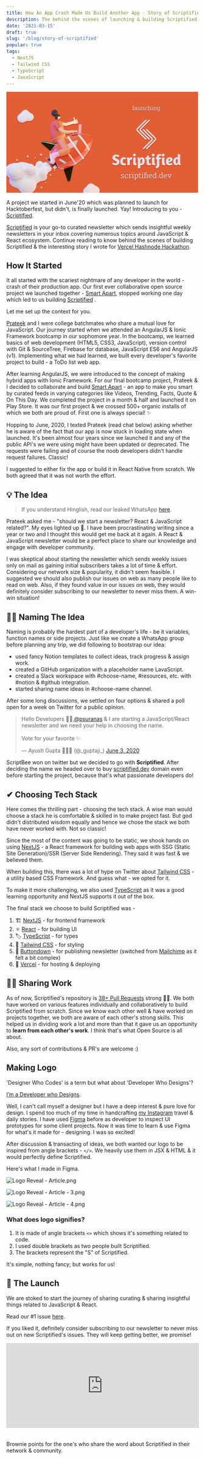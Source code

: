 ```yaml
---
title: How An App Crash Made Us Build Another App - Story of Scriptified
description: The behind the scenes of launching & building Scriptified with NextJS and TailwindCSS
date: '2021-03-15'
draft: true
slug: '/blog/story-of-scriptified'
popular: true
tags:
  - NextJS
  - Tailwind CSS
  - TypeScript
  - JavaScript
---
```


![Launching Scriptified]('./../images/scriptified-launch-cover.png)

A project we started in June'20 which was planned to launch for Hacktoberfest, but didn't, is finally launched. Yay! Introducing to you - [Scriptified](https://scriptified.dev).

[Scriptified](https://scriptified.dev) is your go-to curated newsletter which sends insightful weekly newsletters in your inbox covering numerous topics around JavaScript & React ecosystem.
Continue reading to know behind the scenes of building Scriptified & the interesting story I wrote for [Vercel Hashnode Hackathon](https://townhall.hashnode.com/announcing-hashnode-hackathon-powered-by-vercel).

## How It Started

It all started with the scariest nightmare of any developer in the world - crash of their production app. Our first ever collaborative open source project we launched together - [Smart Apart](https://ayushgupta.tech/smartapart), stopped working one day which led to us building [Scriptified](https://scriptified.dev) .

Let me set up the context for you.

[Prateek](https://prateeksurana.me) and I were college batchmates who share a mutual love for JavaScript. Our journey started when we attended an AngularJS & Ionic Framework bootcamp in our sophomore year. In the bootcamp, we learned basics of web development (HTML5, CSS3, JavaScript), version control with Git & SourceTree, Firebase for database, JavaScript ES6 and AngularJS (v1). Implementing what we had learned, we built every developer's favorite project to build - a ToDo list web app.

After learning AngularJS, we were introduced to the concept of making hybrid apps with Ionic Framework. For our final bootcamp project, Prateek & I decided to collaborate and build [Smart Apart](https://ayushgupta.tech/smartapart) - an app to make you smart by curated feeds in varying categories like Videos, Trending, Facts, Quote & On This Day. We completed the project in a month & half and launched it on Play Store. It was our first project & we crossed 500+ organic installs of which we both are proud of. First one is always special! ✨

Hopping to June, 2020, I texted Prateek (read chat below) asking whether he is aware of the fact that our app is now stuck in loading state when launched. It's been almost four years since we launched it and any of the public API's we were using might have been updated or deprecated. The requests were failing and of course the noob developers didn't handle request failures. Classic!

I suggested to either fix the app or build it in React Native from scratch. We both agreed that it was not worth the effort.

## 💡 The Idea

> If you understand Hinglish, read our leaked WhatsApp [here](https://user-images.githubusercontent.com/21218732/107153918-0bdd5e80-6996-11eb-8f87-8cec0dff68b6.jpg).

Prateek asked me - "should we start a newsletter? React & JavaScript related?". My eyes lighted up 👀. I have been procrastinating writing since a year or two and I thought this would get me back at it again. A React & JavaScript newsletter would be a perfect place to share our knowledge and engage with developer community.

I was skeptical about starting the newsletter which sends weekly issues only on mail as gaining initial subscribers takes a lot of time & effort. Considering our network size & popularity, it didn't seem feasible. I suggested we should also publish our issues on web as many people like to read on web. Also, if they found value in our issues on web, they would definitely consider subscribing to our newsletter to never miss them. A win-win situation!

## ✍🏻 Naming The Idea

Naming is probably the hardest part of a developer's life - be it variables, function names or side projects. Just like we create a WhatsApp group before planning any trip, we did following to bootstrap our idea:

- used fancy Notion templates to collect ideas, track progress & assign work.
- created a GitHub organization with a placeholder name LavaScript.
- created a Slack workspace with #choose-name, #resources, etc. with #notion & #github integration.
- started sharing name ideas in #choose-name channel.

After some long discussions, we settled on four options & shared a poll open for a week on Twitter for a public opinion.

<blockquote class="twitter-tweet"><p lang="en" dir="ltr">Hello Developers 👋🏻,<a href="https://twitter.com/psuranas?ref_src=twsrc%5Etfw">@psuranas</a> &amp; I are starting a JavaScript/React newsletter and we need your help in choosing the name.<br><br>Vote for your favorite ✨</p>&mdash; Ayush Gupta 👨🏻‍💻 (@_guptaji_) <a href="https://twitter.com/_guptaji_/status/1268088638539251712?ref_src=twsrc%5Etfw">June 3, 2020</a></blockquote> <script async src="https://platform.twitter.com/widgets.js" charset="utf-8"></script>

ScriptBee won on twitter but we decided to go with **Scriptified**. After deciding the name we headed over to buy [scriptified.dev](https://scriptied.dev) domain even before starting the project, because that's what passionate developers do!

## ✔ Choosing Tech Stack

Here comes the thrilling part - choosing the tech stack. A wise man would choose a stack he is comfortable & skilled in to make project fast. But god didn't distributed wisdom equally and hence we chose the stack we both have never worked with. Not so classic!

Since the most of the content was going to be static, we shook hands on using [NextJS](https://nextjs.org/) - a React framework for building web apps with SSG (Static Site Generation)/SSR (Server Side Rendering). They said it was fast & we believed them.

When building this, there was a lot of hype on Twitter about [Tailwind CSS](https://tailwindcss.com/) - a utility based CSS Framework. And guess what - we opted for it.

To make it more challenging, we also used [TypeScript](https://www.typescriptlang.org/) as it was a good learning opportunity and NextJS supports it out of the box.

The final stack we choose to build Scriptified was -

1. 🏗 [NextJS](https://nextjs.org/) - for frontend framework
2. ⚛ [React](https://reactjs.org/) - for building UI
3. 🏷 [TypeScript](https://www.typescriptlang.org/) - for types
4. 💄 [Tailwind CSS](https://tailwindcss.com/) - for styling
5. 📧 [Buttondown](https://buttondown.email/) - for publishing newsletter (switched from [Mailchimp](https://mailchimp.com/) as it felt a bit complex)
6. 🚀 [Vercel](https://vercel.com/) - for hosting & deploying

## 🤝🏻 Sharing Work

As of now, Scriptified's repository is [38+ Pull Requests](https://github.com/scriptified/scriptified/pulls?q=is%3Apr+is%3Aclosed) strong 💪🏻. We both have worked on various features individually and collaboratively to build Scriptified from scratch. Since we know each other well & have worked on projects together, we both are aware of each other's strong skills. This helped us in dividing work a lot and more than that it gave us an opportunity to **learn from each other's work**. I think that's what Open Source is all about.

Also, any sort of contributions & PR's are welcome :)

## Making Logo

'Designer Who Codes' is a term but what about 'Developer Who Designs'?

[I’m a Developer who Designs](https://blog.prototypr.io/im-a-designer-who-codes-i-m-a-developer-who-designs-daffc9451e82).

Well, I can't call myself a designer but I have a deep interest & pure love for design. I spend too much of my time in handcrafting [my Instagram](https://ayushgupta.tech/ig) travel & daily stories. I have used [Figma](https://www.figma.com/) before as developer to inspect UI prototypes for some client projects. Now it was time to learn & use Figma for what's it made for - designing. I was so excited!

After discussion & transacting of ideas, we both wanted our logo to be inspired from angle brackets - `</>`. We heavily use them in JSX & HTML & it would perfectly define Scriptified.

Here's what I made in Figma.

![Logo Reveal - Article.png](https://cdn.hashnode.com/res/hashnode/image/upload/v1613458590221/lB3mgt9fa.png)

![Logo Reveal - Article - 3.png](https://cdn.hashnode.com/res/hashnode/image/upload/v1613542538682/Bn4k2jAUp.png)

![Logo Reveal - Article - 4.png](https://cdn.hashnode.com/res/hashnode/image/upload/v1613542548396/RAjlQzpAF.png)

### What does logo signifies?

1. It is made of angle brackets `<>` which shows it's something related to code.
2. I used double brackets as two people built Scriptified.
3. The brackets represent the "S" of Scriptified.

It's simple, nothing fancy; but works for us!

## 🚀 The Launch

We are stoked to start the journey of sharing curating & sharing insightful things related to JavaScript & React.

Read our #1 issue [here](https://scriptified.dev/issues/1).

If you liked it, definitely consider subscribing to our newsletter to never miss out on new Scriptified's issues. They will keep getting better, we promise!

<iframe
scrolling="no"
style="width:100%!important;height:220px;border:1px #ccc solid !important"
src="https://buttondown.email/scriptified?as_embed=true"
></iframe><br /><br />

Brownie points for the one's who share the word about Scriptified in their network & community.
